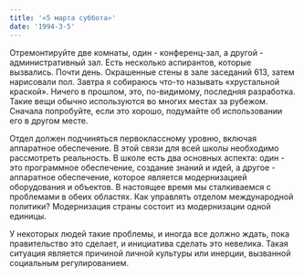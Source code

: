 ```yaml
---
title: '«5 марта суббота»'
date: '1994-3-5'
---
```


Отремонтируйте две комнаты, один - конференц-зал, а другой - административный зал. Есть несколько аспирантов, которые вызвались. Почти день. Окрашенные стены в зале заседаний 613, затем нарисовали пол. Завтра я собираюсь что-то называть «хрустальной краской». Ничего в прошлом, это, по-видимому, последняя разработка. Такие вещи обычно используются во многих местах за рубежом. Сначала попробуйте, если это хорошо, подумайте об использовании его в другом месте.

Отдел должен подчиняться первоклассному уровню, включая аппаратное обеспечение. В этой связи для всей школы необходимо рассмотреть реальность. В школе есть два основных аспекта: один - это программное обеспечение, создание знаний и идей, а другое - аппаратное обеспечение, которое является модернизацией оборудования и объектов. В настоящее время мы сталкиваемся с проблемами в обеих областях. Как управлять отделом международной политики? Модернизация страны состоит из модернизации одной единицы.

У некоторых людей такие проблемы, и иногда все должно ждать, пока правительство это сделает, и инициатива сделать это невелика. Такая ситуация является причиной личной культуры или инерции, вызванной социальным регулированием.

